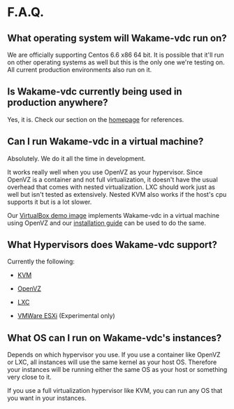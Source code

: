 # F.A.Q.

## What operating system will Wakame-vdc run on?

We are officially supporting Centos 6.6 x86 64 bit. It is possible that it'll run on other operating systems as well but this is the only one we're testing on. All current production environments also run on it.

## Is Wakame-vdc currently being used in production anywhere?

Yes, it is. Check our section on the [homepage](index.md) for references.

## Can I run Wakame-vdc in a virtual machine?

Absolutely. We do it all the time in development.

It works really well when you use OpenVZ as your hypervisor. Since OpenVZ is a container and not full virtualization, it doesn't have the usual overhead that comes with nested virtualization. LXC should work just as well but isn't tested as extensively. Nested KVM also works if the host's cpu supports it but is a lot slower.

Our [VirtualBox demo image](http://wakameusersgroup.org/demo_image.html) implements Wakame-vdc in a virtual machine using OpenVZ and our [installation guide](installation.md) can be used to do the same.

## What Hypervisors does Wakame-vdc support?

Currently the following:

  * [KVM](http://www.linux-kvm.org/page/Main_Page)

  * [OpenVZ](http://openvz.org)

  * [LXC](https://linuxcontainers.org)

  * [VMWare ESXi](http://www.vmware.com/products/esxi-and-esx/overview) (Experimental only)

## What OS can I run on Wakame-vdc's instances?

Depends on which hypervisor you use. If you use a container like OpenVZ or LXC, all instances will use the same kernel as your host OS. Therefore your instances will be running either the same OS as your host or something very close to it.

If you use a full virtualization hypervisor like KVM, you can run any OS that you want in your instances.

